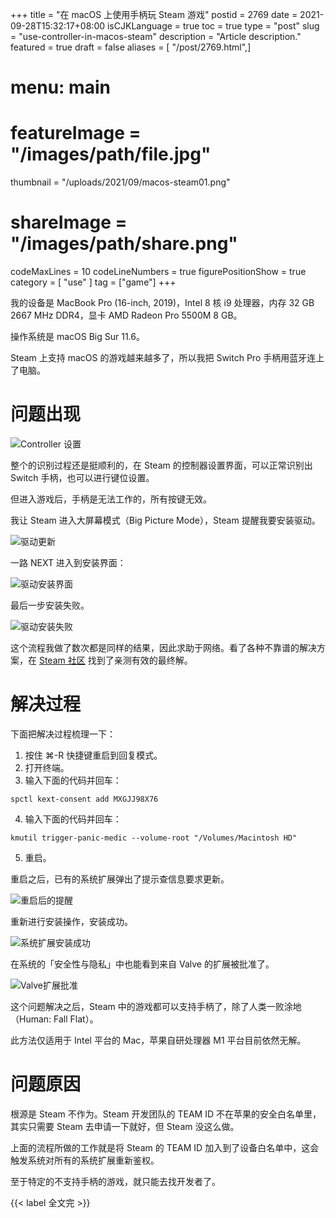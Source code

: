 +++
title = "在 macOS 上使用手柄玩 Steam 游戏"
postid = 2769
date = 2021-09-28T15:32:17+08:00
isCJKLanguage = true
toc = true
type = "post"
slug = "use-controller-in-macos-steam"
description = "Article description."
featured = true
draft = false
aliases = [ "/post/2769.html",]
# menu: main
# featureImage = "/images/path/file.jpg"
thumbnail = "/uploads/2021/09/macos-steam01.png"
# shareImage = "/images/path/share.png"
codeMaxLines = 10
codeLineNumbers = true
figurePositionShow = true
category = [ "use" ]
tag = ["game"]
+++

我的设备是 MacBook Pro (16-inch, 2019)，Intel 8 核 i9 处理器，内存 32 GB 2667 MHz DDR4，显卡 AMD Radeon Pro 5500M 8 GB。

操作系统是 macOS Big Sur 11.6。

Steam 上支持 macOS 的游戏越来越多了，所以我把 Switch Pro 手柄用蓝牙连上了电脑。<!--more-->

# 问题出现

![Controller 设置](/uploads/2021/09/macos-steam01.png)

整个的识别过程还是挺顺利的，在 Steam 的控制器设置界面，可以正常识别出 Switch 手柄，也可以进行键位设置。

但进入游戏后，手柄是无法工作的，所有按键无效。

我让 Steam 进入大屏幕模式（Big Picture Mode），Steam 提醒我要安装驱动。

![驱动更新](/uploads/2021/09/macos-steam02.png)

一路 NEXT 进入到安装界面：

![驱动安装界面](/uploads/2021/09/macos-steam03.png)

最后一步安装失败。

![驱动安装失败](/uploads/2021/09/macos-steam04.png)

这个流程我做了数次都是同样的结果，因此求助于网络。看了各种不靠谱的解决方案，在 [Steam 社区](https://steamcommunity.com/discussions/forum/2/3004429475624592660/) 找到了亲测有效的最终解。

# 解决过程

下面把解决过程梳理一下：

1. 按住 ⌘-R 快捷键重启到回复模式。
2. 打开终端。
3. 输入下面的代码并回车：
```
spctl kext-consent add MXGJJ98X76
```
4. 输入下面的代码并回车：
```
kmutil trigger-panic-medic --volume-root "/Volumes/Macintosh HD"
```
5. 重启。

重启之后，已有的系统扩展弹出了提示查信息要求更新。

![重启后的提醒](/uploads/2021/09/macos-steam05.jpg)

重新进行安装操作，安装成功。

![系统扩展安装成功](/uploads/2021/09/macos-steam06.png)

在系统的「安全性与隐私」中也能看到来自 Valve 的扩展被批准了。

![Valve扩展批准](/uploads/2021/09/macos-steam07.png)

这个问题解决之后，Steam 中的游戏都可以支持手柄了，除了人类一败涂地（Human: Fall Flat）。

此方法仅适用于 Intel 平台的 Mac，苹果自研处理器 M1 平台目前依然无解。

# 问题原因

根源是 Steam 不作为。Steam 开发团队的 TEAM ID 不在苹果的安全白名单里，其实只需要 Steam 去申请一下就好，但 Steam 没这么做。

上面的流程所做的工作就是将 Steam 的 TEAM ID 加入到了设备白名单中，这会触发系统对所有的系统扩展重新鉴权。

至于特定的不支持手柄的游戏，就只能去找开发者了。

{{< label 全文完 >}}